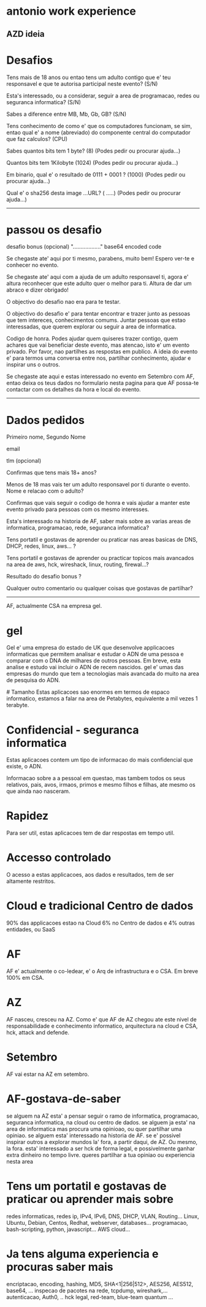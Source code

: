 # antonio work experience

AZD ideia
----

# Desafios

Tens mais de 18 anos ou entao tens um adulto contigo que e' teu responsavel e que te autorisa participal neste evento? (S/N)

Esta's interessado, ou a considerar, seguir a area de programacao, redes ou seguranca informatica? (S/N)

Sabes a diference entre MB, Mb, Gb, GB? (S/N)

Tens conhecimento de como e' que os computadores funcionam, se sim, entao qual e' a nome (abreviado) do componente central do computador que faz calculos? (CPU) 

Sabes quantos bits tem 1 byte? (8)
(Podes pedir ou procurar ajuda...)

Quantos bits tem 1Kilobyte (1024)
(Podes pedir ou procurar ajuda...)

Em binario, qual e' o resultado de 0111 + 0001 ? (1000)
(Podes pedir ou procurar ajuda...)

Qual e' o sha256 desta image ...URL?  ( .....)
(Podes pedir ou procurar ajuda...)

----

# passou os desafio

desafio bonus (opcional) ".................." base64 encoded code

Se chegaste ate' aqui por ti mesmo, parabens, muito bem! Espero ver-te e conhecer no evento.

Se chegaste ate' aqui com a ajuda de um adulto responsavel ti, agora e' altura reconhecer que este adulto quer o melhor para ti.
Altura de dar um abraco e dizer obrigado!

O objectivo do desafio nao era para te testar.

O objectivo do desafio e' para tentar encontrar e trazer junto as pessoas que tem intereces, conhecimentos comums. Juntar pessoas que estao interessadas, que querem explorar ou seguir a area de informatica.

Codigo de honra.
Podes ajudar quem quiseres trazer contigo, quem achares que vai beneficiar deste evento, mas atencao, isto e' um evento privado.
Por favor, nao partilhes as respostas em publico.
A ideia do evento e' para termos uma conversa entre nos, partilhar conhecimento, ajudar e inspirar uns o outros.

Se chegaste ate aqui e estas interessado no evento em Setembro com AF, entao deixa os teus dados no formulario nesta pagina para que AF possa-te contactar com os detalhes da hora e local do evento.



----

# Dados pedidos

Primeiro nome, Segundo Nome

email

tlm (opcional) 

Confirmas que tens mais 18+ anos?

Menos de 18 mas vais ter um adulto responsavel por ti durante o evento. Nome e relacao com o adulto?

Confirmas que vais seguir o codigo de honra e vais ajudar a manter este evento privado para pessoas com os mesmo interesses.

Esta's interessado na historia de AF, saber mais sobre as varias areas de informatica, programacao, rede, seguranca informatica?

Tens portatil e gostavas de aprender ou praticar nas areas basicas de DNS, DHCP, redes, linux, aws... ?

Tens portatil e gostavas de aprender ou practicar topicos mais avancados na area de aws, hck, wireshack, linux, routing, firewal...? 

Resultado do desafio bonus ?

Qualquer outro comentario ou qualquer coisas que gostavas de partilhar?


----

AF, actualmente CSA na empresa gel.

# gel
Gel e' uma empresa do estado de UK que desenvolve applicacoes informaticas que permitem analisar e estudar o ADN de uma pessoa e comparar com o DNA de milhares de outros pessoas.
Em breve, esta analise e estudo vai incluir o ADN de recem nascidos.
gel e' umas das empresas do mundo que tem a tecnologias mais avancada do muito na area de pesquisa do ADN.

# Tamanho
Estas aplicacoes sao enormes em termos de espaco informatico, estamos a falar na area de Petabytes, equivalente a mil vezes 1 terabyte.

# Confidencial - seguranca informatica
Estas aplicacoes contem um tipo de informacao do mais confidencial que existe, o ADN.

Informacao sobre a a pessoal em questao, mas tambem todos os seus relativos, pais, avos, irmaos, primos e mesmo filhos e filhas, ate mesmo os que ainda nao nasceram.

# Rapidez
Para ser util, estas aplicacoes tem de dar respostas em tempo util.

# Accesso controlado
O acesso a estas applicacoes, aos dados e resultados, tem de ser altamente restritos.

# Cloud e tradicional Centro de dados
90% das applicacoes estao na Cloud 6% no Centro de dados e 4% outras entidades, ou SaaS

# AF
AF e' actualmente o co-ledear, e' o Arq de infrastructura e o CSA. Em breve 100% em CSA.

# AZ
AF nasceu, cresceu na AZ. 
Como e' que AF de AZ chegou ate este nivel de responsabilidade e conhecimento informatico, arquitectura na cloud e CSA, hck, attack and defende.

# Setembro
AF vai estar na AZ em setembro.

# AF-gostava-de-saber
se alguem na AZ esta' a pensar seguir o ramo de informatica, programacao, seguranca informatica, na cloud ou centro de dados.
se alguem ja esta' na area de informatica mas procura uma opinioao, ou quer partilhar uma opiniao.
se alguem esta' interessado na historia de AF.
se e' possivel inspirar outros a explorar mundos la' fora, a partir daqui, de AZ. Ou mesmo, la fora.
esta' interessado a ser hck de forma legal, e possivelmente ganhar extra dinheiro no tempo livre.
queres partilhar a tua opiniao ou experiencia nesta area

# Tens um portatil e gostavas de praticar ou aprender mais sobre
redes informaticas, redes ip, IPv4, IPv6, DNS, DHCP, VLAN, Routing...
Linux, Ubuntu, Debian, Centos, Redhat, webserver, databases...
programacao, bash-scripting, python, javascript...
AWS cloud...

# Ja tens alguma experiencia e procuras saber mais
encriptacao, encoding, hashing, MD5, SHA<1|256|512>, AES256, AES512, base64, ...
inspecao de pacotes na rede, tcpdump, wireshark,...
autenticacao, Auth0, ..
hck legal, red-team, blue-team
quantum ...


